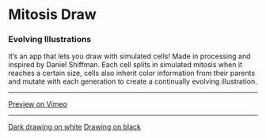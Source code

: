 # Mitosis Draw

### Evolving Illustrations
It’s an app that lets you draw with simulated cells! Made in processing and inspired by Daniel Shiffman. Each cell splits in simulated mitosis when it reaches a certain size, cells also inherit color information from their parents and mutate with each generation to create a continually evolving illustration.

---
[Preview on Vimeo](https://vimeo.com/fr/upload)

---
[Dark drawing on white](https://github.com/kittrick/mitosis_draw/blob/master/example_1.png?raw=true)
[Drawing on black](https://github.com/kittrick/mitosis_draw/blob/master/example_2.png?raw=true)
